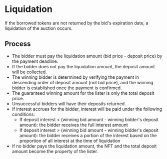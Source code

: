 # Liquidation

If the borrowed tokens are not returned by the bid's expiration date, a liquidation of the auction occurs.

## Process

- The bidder must pay the liquidation amount (bid price - deposit price) by the payment deadline.
- If the bidder does not pay the liquidation amount, the deposit amount will be collected.
- The winning bidder is determined by verifying the payment in descending order of deposit amount (not bid price), and the winning bidder is established once the payment is confirmed.
- The guaranteed winning amount for the lister is only the total deposit price.
- Unsuccessful bidders will have their deposits returned.
- If interest accrues for the bidder, interest will be paid under the following conditions:
  - If deposit interest < (winning bid amount - winning bidder's deposit amount): the bidder receives the full interest amount
  - If deposit interest > (winning bid amount - winning bidder's deposit amount): the bidder receives a portion of the interest based on the proportion of all interest at the time of liquidation
- If no bidder pays the liquidation amount, the NFT and the total deposit amount become the property of the lister.